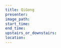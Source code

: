 ```yaml
---
title: QiGong
presenter:
image_path:
start_time:
end_time:
upstairs_or_downstairs:
location:
---
```

